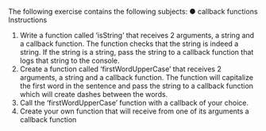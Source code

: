 The following exercise contains the following subjects:
● callback functions
Instructions

1. Write a function called ‘isString’ that receives 2 arguments,
   a string and a callback function. The function checks that
   the string is indeed a string. If the string is a string, pass
   the string to a callback function that logs that string to the
   console.
2. Create a function called ‘firstWordUpperCase’ that
   receives 2 arguments, a string and a callback function.
   The function will capitalize the first word in the sentence
   and pass the string to a callback function which will create
   dashes between the words.
3. Call the ‘firstWordUpperCase’ function with a callback of
   your choice.
4. Create your own function that will receive from one of its
   arguments a callback function
